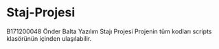 # Staj-Projesi
B171200048 Önder Balta Yazılım Stajı Projesi
Projenin tüm kodları scripts klasörünün içinden ulaşılabilir. 
